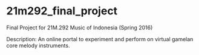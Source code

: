 # 21m292_final_project

Final Project for 21M.292 Music of Indonesia (Spring 2016)

Description: An online portal to experiment and perform on virtual gamelan core melody instruments.